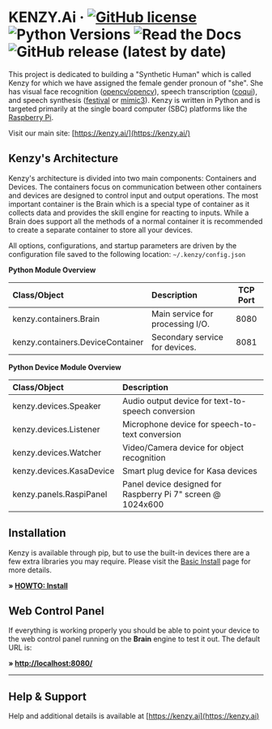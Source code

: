# KENZY.Ai &middot; [![GitHub license](https://img.shields.io/github/license/lnxusr1/kenzy)](https://github.com/lnxusr1/kenzy/blob/master/LICENSE) ![Python Versions](https://img.shields.io/pypi/pyversions/yt2mp3.svg) ![Read the Docs](https://img.shields.io/readthedocs/kenzy-ai) ![GitHub release (latest by date)](https://img.shields.io/github/v/release/lnxusr1/kenzy)

This project is dedicated to building a "Synthetic Human" which is called Kenzy for which we have assigned the female gender pronoun of "she". She has visual face recognition ([opencv/opencv](https://github.com/opencv/opencv)), speech transcription ([coqui](https://github.com/coqui-ai)), and speech synthesis ([festival](http://www.cstr.ed.ac.uk/projects/festival/) or [mimic3](https://github.com/MycroftAI/mimic3)).  Kenzy is written in Python and is targeted primarily at the single board computer (SBC) platforms like the [Raspberry Pi](https://www.raspberrypi.org/).

Visit our main site: [https://kenzy.ai/](https://kenzy.ai/)

## Kenzy's Architecture

Kenzy's architecture is divided into two main components:  Containers and Devices.  The containers focus on communication between other containers and devices are designed to control input and output operations.  The most important container is the Brain which is a special type of container as it collects data and provides the skill engine for reacting to inputs.  While a Brain does support all the methods of a normal container it is recommended to create a separate container to store all your devices.

All options, configurations, and startup parameters are driven by the configuration file saved to the following location:
```~/.kenzy/config.json```

__Python Module Overview__

| Class/Object                      | Description                      | TCP Port |
| :-------------------------------- | :------------------------------- | :------: |
| kenzy.containers.Brain            | Main service for processing I/O. | 8080     |
| kenzy.containers.DeviceContainer  | Secondary service for devices.   | 8081     |

__Python Device Module Overview__

| Class/Object              | Description                                                 |
| :------------------------ | :---------------------------------------------------------- |
| kenzy.devices.Speaker     | Audio output device for text-to-speech conversion           |
| kenzy.devices.Listener    | Microphone device for speech-to-text conversion             |
| kenzy.devices.Watcher     | Video/Camera device for object recognition                  |
| kenzy.devices.KasaDevice  | Smart plug device for Kasa devices                          |
| kenzy.panels.RaspiPanel   | Panel device designed for Raspberry Pi 7" screen @ 1024x600 |

## Installation

Kenzy is available through pip, but to use the built-in devices there are a few extra libraries you may require.  Please visit the [Basic Install](https://docs.kenzy.ai/en/latest/installation.basic/) page for more details.  

__&raquo; [HOWTO: Install](https://docs.kenzy.ai/en/latest/installation.basic/)__

## Web Control Panel

If everything is working properly you should be able to point your device to the web control panel running on the __Brain__ engine to test it out.  The default URL is:

__&raquo; [http://localhost:8080/](http://localhost:8080/)__

-----

## Help &amp; Support
Help and additional details is available at [https://kenzy.ai](https://kenzy.ai)
